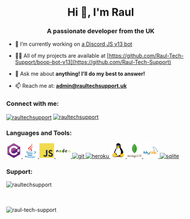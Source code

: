 <h1 align="center">Hi 👋, I'm Raul</h1>
<h3 align="center">A passionate developer from the UK</h3>

- 🔭 I’m currently working on [a Discord JS v13 bot](https://github.com/Raul-Tech-Support/boop-bot-v13)

- 👨‍💻 All of my projects are available at [https://github.com/Raul-Tech-Support/boop-bot-v13](https://github.com/Raul-Tech-Support)

- 💬 Ask me about **anything! I'll do my best to answer!**

- 📫 Reach me at: **admin@raultechsupport.uk**

<h3 align="left">Connect with me:</h3>
<p align="left">
<a href="https://twitter.com/raultechsupport" target="blank"><img align="center" src="https://raw.githubusercontent.com/rahuldkjain/github-profile-readme-generator/master/src/images/icons/Social/twitter.svg" alt="raultechsupport" height="30" width="40" /></a>
<a href="https://twitter.com/raultechsupport" target="blank"><img src="https://img.shields.io/twitter/follow/raultechsupport?logo=twitter&style=for-the-badge" alt="raultechsupport" /></a> </p>
</p>

<h3 align="left">Languages and Tools:</h3>
<p align="left"> <a href="https://www.w3schools.com/cs/" target="_blank" rel="noreferrer"> <img src="https://raw.githubusercontent.com/devicons/devicon/master/icons/csharp/csharp-original.svg" alt="csharp" width="40" height="40"/> </a> <a href="https://www.java.com" target="_blank" rel="noreferrer"> <img src="https://raw.githubusercontent.com/devicons/devicon/master/icons/java/java-original.svg" alt="java" width="40" height="40"/> </a> <a href="https://developer.mozilla.org/en-US/docs/Web/JavaScript" target="_blank" rel="noreferrer"> <img src="https://raw.githubusercontent.com/devicons/devicon/master/icons/javascript/javascript-original.svg" alt="javascript" width="40" height="40"/> </a> <a href="https://nodejs.org" target="_blank" rel="noreferrer"> <img src="https://raw.githubusercontent.com/devicons/devicon/master/icons/nodejs/nodejs-original-wordmark.svg" alt="nodejs" width="40" height="40"/> </a> <a href="https://git-scm.com/" target="_blank" rel="noreferrer"> <img src="https://www.vectorlogo.zone/logos/git-scm/git-scm-icon.svg" alt="git" width="40" height="40"/> </a> <a href="https://heroku.com" target="_blank" rel="noreferrer"> <img src="https://www.vectorlogo.zone/logos/heroku/heroku-icon.svg" alt="heroku" width="40" height="40"/> </a><a href="https://www.linux.org/" target="_blank" rel="noreferrer"> <img src="https://raw.githubusercontent.com/devicons/devicon/master/icons/linux/linux-original.svg" alt="linux" width="40" height="40"/> </a> <a href="https://www.mongodb.com/" target="_blank" rel="noreferrer"> <img src="https://raw.githubusercontent.com/devicons/devicon/master/icons/mongodb/mongodb-original-wordmark.svg" alt="mongodb" width="40" height="40"/> </a> <a href="https://www.mysql.com/" target="_blank" rel="noreferrer"> <img src="https://raw.githubusercontent.com/devicons/devicon/master/icons/mysql/mysql-original-wordmark.svg" alt="mysql" width="40" height="40"/> </a> <a href="https://www.sqlite.org/" target="_blank" rel="noreferrer"> <img src="https://www.vectorlogo.zone/logos/sqlite/sqlite-icon.svg" alt="sqlite" width="40" height="40"/> </a></p>

<h3 align="left">Support:</h3>
<p><a href="https://ko-fi.com/raultechsupport"> <img align="left" src="https://cdn.ko-fi.com/cdn/kofi3.png?v=3" height="50" width="210" alt="raultechsupport" /></a></p><br><br>
<br>
<p><img align="center" src="https://github-readme-stats.vercel.app/api/top-langs?username=raul-tech-support&show_icons=true&theme=dark&locale=en&layout=compact" alt="raul-tech-support" /></p>
